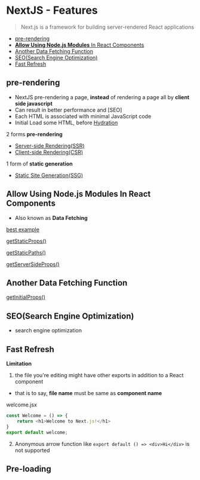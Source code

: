 # NextJS - Features

> Next.js is a framework for building server-rendered React applications

* [pre-rendering](#pre-rendering)
* [**Allow Using Node.js Modules** In React Components](#**allow-using-node.js-modules**-in-react-components)
* [Another Data Fetching Function](#another-data-fetching-function)
* [SEO(Search Engine Optimization)](#seo(search-engine-optimization))
* [Fast Refresh](#fast-refresh)

## pre-rendering

- NextJS pre-rendering a page, **instead** of rendering a page all by **client side javascript**
- Can result in better performance and [SEO]
- Each HTML is associated with minimal JavaScript code
- Initial Load some HTML, before [Hydration](react-glossary.md#hydration)

2 forms **pre-rendering**

- [Server-side Rendering(SSR)](nextjs-rendering.md#server-side-rendering)
- [Client-side Rendering(CSR)](nextjs-rendering.md#client-side-rendering)

1 form of **static generation**

- [Static Site Generation(SSG)](nextjs-static-generation.md)

## **Allow Using Node.js Modules** In React Components

- Also known as **Data Fetching**

[best example](https://github.com/jherr/pokemon-next-three-ways)

[getStaticProps()](nextjs-datafetching-getstaticprops.md)

[getStaticPaths()](nextjs-datafetching-getstaticpaths.md)

[getServerSideProps()](nextjs-datafetching-getserversideprops.md)

## Another Data Fetching Function

[getInitialProps()](nextjs-datafetching-getinitialprops.md)

## SEO(Search Engine Optimization)

- search engine optimization

## Fast Refresh

**Limitation**

1. the file you're editing might have other exports in addition to a React component

- that is to say, **file name** must be same as **component name**

welcome.jsx

```js
const Welcome = () => {
    return <h1>Welcome to Next.js!</h1>
}
export default welcome;
```

2. Anonymous arrow function like `export default () => <div>Hi</div>` is not supported

## Pre-loading



